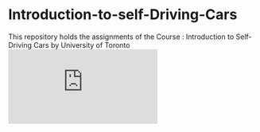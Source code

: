 # Introduction-to-self-Driving-Cars
This repository holds the assignments of the Course : Introduction to Self-Driving Cars by University of Toronto
![Course Completion certificate](https://github.com/Mahdood/Introduction-to-self-Driving-Cars/blob/master/Certificate.pdf)

